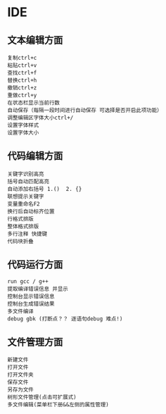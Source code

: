 # IDE
## 文本编辑方面

    复制ctrl+c
    粘贴ctrl+v
    查找ctrl+f
    替换ctrl+h
    撤销ctrl+z
    重做ctrl+y
    在状态栏显示当前行数
    自动保存（每隔一段时间进行自动保存 可选择是否开启此项功能）
    调整编辑区字体大小ctrl+/
    设置字体样式
    设置字体大小

## 代码编辑方面

    关键字识别高亮
    括号自动匹配高亮
    自动添加右括号 1.()  2. {}
    联想提示关键字
    变量重命名F2
    换行后自动标齐位置
    行格式排版
    整体格式排版
    多行注释 快捷键
    代码块折叠

## 代码运行方面

    run gcc / g++
    提取编译错误信息 并显示
    控制台显示错误信息
    控制台生成错误结果
    多文件编译
    debug gbk (打断点？？ 逐语句debug 难点!)

## 文件管理方面

    新建文件
    打开文件
    打开文件夹
    保存文件
    另存为文件
    树形文件管理(点击可扩展式)
    多文件编辑(菜单栏下册&&左侧的属性管理)
